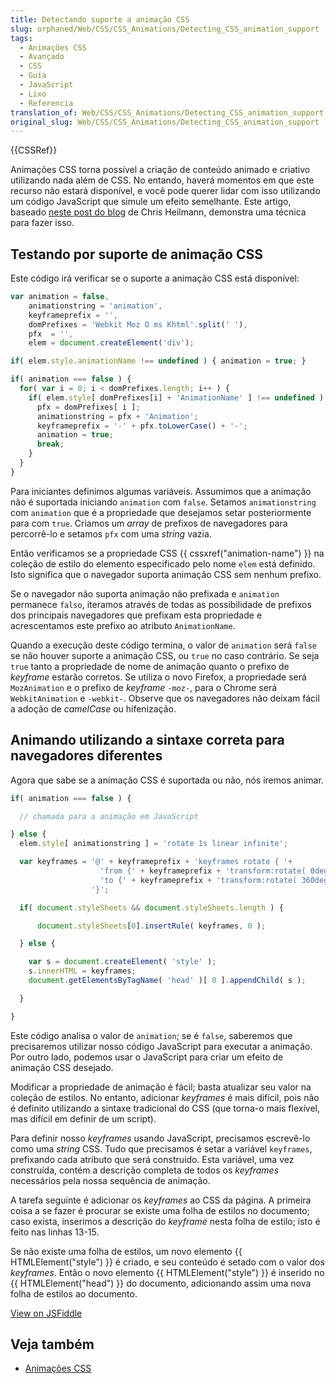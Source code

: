 ```yaml
---
title: Detectando suporte a animação CSS
slug: orphaned/Web/CSS/CSS_Animations/Detecting_CSS_animation_support
tags:
  - Animações CSS
  - Avançado
  - CSS
  - Guía
  - JavaScript
  - Lixo
  - Referencia
translation_of: Web/CSS/CSS_Animations/Detecting_CSS_animation_support
original_slug: Web/CSS/CSS_Animations/Detecting_CSS_animation_support
---
```

{{CSSRef}}

Animações CSS torna possível a criação de conteúdo animado e criativo utilizando nada além de CSS. No entando, haverá momentos em que este recurso não estará disponível, e você pode querer lidar com isso utilizando um código JavaScript que simule um efeito semelhante. Este artigo, baseado [neste post do blog](http://hacks.mozilla.org/2011/09/detecting-and-generating-css-animations-in-javascript/) de Chris Heilmann, demonstra uma técnica para fazer isso.

## Testando por suporte de animação CSS

Este código irá verificar se o suporte a animação CSS está disponível:

```js
var animation = false,
    animationstring = 'animation',
    keyframeprefix = '',
    domPrefixes = 'Webkit Moz O ms Khtml'.split(' '),
    pfx  = '',
    elem = document.createElement('div');

if( elem.style.animationName !== undefined ) { animation = true; }

if( animation === false ) {
  for( var i = 0; i < domPrefixes.length; i++ ) {
    if( elem.style[ domPrefixes[i] + 'AnimationName' ] !== undefined ) {
      pfx = domPrefixes[ i ];
      animationstring = pfx + 'Animation';
      keyframeprefix = '-' + pfx.toLowerCase() + '-';
      animation = true;
      break;
    }
  }
}
```

Para iniciantes definimos algumas variáveis. Assumimos que a animação não é suportada iniciando `animation` com `false`. Setamos `animationstring` com `animation` que é a propriedade que desejamos setar posteriormente para com `true`. Criamos um _array_ de prefixos de navegadores para percorrê-lo e setamos `pfx` com uma _string_ vazia.

Então verificamos se a propriedade CSS {{ cssxref("animation-name") }} na coleção de estilo do elemento especificado pelo nome `elem` está definido. Isto significa que o navegador suporta animação CSS sem nenhum prefixo.

Se o navegador não suporta animação não prefixada e `animation` permanece `falso`, iteramos através de todas as possibilidade de prefixos dos principais navegadores que prefixam esta propriedade e acrescentamos este prefixo ao atributo `AnimationName`.

Quando a execução deste código termina, o valor de `animation` será `false` se não houver suporte a animação CSS, ou `true` no caso contrário. Se seja `true` tanto a propriedade de nome de animação quanto o prefixo de _keyframe_ estarão corretos. Se utiliza o novo Firefox, a propriedade será `MozAnimation` e o prefixo de _keyframe_ `-moz-`, para o Chrome será `WebkitAnimation` e `-webkit-`. Observe que os navegadores não deixam fácil a adoção de _camelCase_ ou hifenização.

## Animando utilizando a sintaxe correta para navegadores diferentes

Agora que sabe se a animação CSS é suportada ou não, nós iremos animar.

```js
if( animation === false ) {

  // chamada para a animação em JavaScript

} else {
  elem.style[ animationstring ] = 'rotate 1s linear infinite';

  var keyframes = '@' + keyframeprefix + 'keyframes rotate { '+
                    'from {' + keyframeprefix + 'transform:rotate( 0deg ) }'+
                    'to {' + keyframeprefix + 'transform:rotate( 360deg ) }'+
                  '}';

  if( document.styleSheets && document.styleSheets.length ) {

      document.styleSheets[0].insertRule( keyframes, 0 );

  } else {

    var s = document.createElement( 'style' );
    s.innerHTML = keyframes;
    document.getElementsByTagName( 'head' )[ 0 ].appendChild( s );

  }

}
```

Este código analisa o valor de `animation`; se é `false`, saberemos que precisaremos utilizar nosso código JavaScript para executar a animação. Por outro lado, podemos usar o JavaScript para criar um efeito de animação CSS desejado.

Modificar a propriedade de animação é fácil; basta atualizar seu valor na coleção de estilos. No entanto, adicionar _keyframes_ é mais difícil, pois não é definito utilizando a sintaxe tradicional do CSS (que torna-o mais flexível, mas difícil em definir de um script).

Para definir nosso _keyframes_ usando JavaScript, precisamos escrevê-lo como uma _string_ CSS. Tudo que precisamos é setar a variável `keyframes`, prefixando cada atributo que será construído. Esta variável, uma vez construída, contém a descrição completa de todos os _keyframes_ necessários pela nossa sequência de animação.

A tarefa seguinte é adicionar os _keyframes_ ao CSS da página. A primeira coisa a se fazer é procurar se existe uma folha de estilos no documento; caso exista, inserimos a descrição do _keyframe_ nesta folha de estilo; isto é feito nas linhas 13-15.

Se não existe uma folha de estilos, um novo elemento {{ HTMLElement("style") }} é criado, e seu conteúdo é setado com o valor dos _keyframes_. Então o novo elemento {{ HTMLElement("style") }} é inserido no {{ HTMLElement("head") }} do documento, adicionando assim uma nova folha de estilos ao documento.

[View on JSFiddle](https://jsfiddle.net/codepo8/ATS2S/8/embedded/result)

## Veja também

- [Animações CSS](/en/CSS/CSS_animations)
